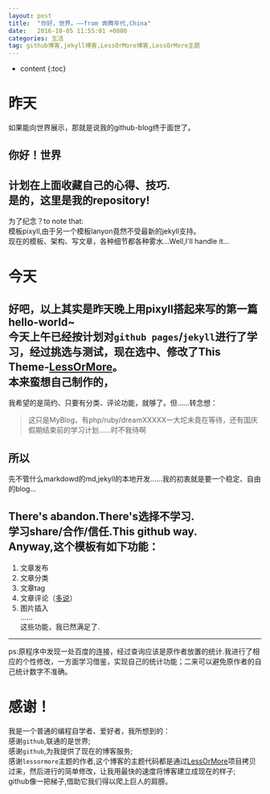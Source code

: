 ```yaml
---
layout: post
title:  "你好，世界。——from 奔腾年代,China"
date:   2016-10-05 11:55:01 +0800
categories: 生活
tag: github博客,jekyll博客,LessOrMore博客,LessOrMore主题
---
```


* content
{:toc}



昨天
====================================  


如果能向世界展示，那就是说我的github-blog终于面世了。  

你好！世界
----------

计划在上面收藏自己的心得、技巧.  
是的，这里是我的repository!
----------

为了纪念？to note that:  
模板pixyll,由于另一个模板lanyon竟然不受最新的jekyll支持。  
现在的模板、架构、写文章，各种细节都各种雾水...Well,I'll handle it...  

今天  
====================================  

好吧，以上其实是昨天晚上用pixyll搭起来写的第一篇hello-world~  
今天上午已经按计划对`github pages`/`jekyll`进行了学习，经过挑选与测试，现在选中、修改了This Theme-[LessOrMore](https://github.com/luoyan35714/LessOrMore)。  
本来蛮想自己制作的，
------------------------------------
我希望的是简约、只要有分类、评论功能，就够了。但……转念想：  
  

>这只是MyBlog，有php/ruby/dreamXXXXX一大坨未竟在等待，还有国庆假期结束前的学习计划……时不我待啊  

所以
------------------------------------
先不管什么markdowd的md,jekyll的本地开发……我的初衷就是要一个稳定、自由的blog...  
  
There's abandon.There's选择不学习.  
学习share/合作/信任.This github way.  
Anyway,这个模板有如下功能：  
------------------------------------


1. 文章发布
2. 文章分类
3. 文章tag
4. 文章评论（[多说](http://dev.duoshuo.com/)）
5. 图片插入  
……  
这些功能，我已然满足了.
------------------------------------   
ps:原程序中发现一处百度的连接，经过查询应该是原作者放置的统计.我进行了相应的个性修改，一方面学习借鉴，实现自己的统计功能；二来可以避免原作者的自己统计数字不准确。  
 

感谢！  
====================================  

我是一个普通的编程自学者、爱好者，我所想到的：  
感谢`github`,联通的是世界;  
感谢`github`,为我提供了现在的博客服务;  
感谢`lessormore`主题的作者,这个博客的主题代码都是通过[LessOrMore](https://github.com/luoyan35714/LessOrMore.git)项目拷贝过来，然后进行的简单修改，让我用最快的速度将博客建立成现在的样子;  
github像一把梯子,借助它我们得以爬上巨人的肩膀。  

